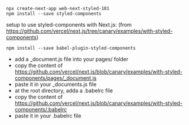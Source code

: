 ```
npx create-next-app web-next-styled-101
npm install --save styled-components
```

setup to use styled-components with Next.js:
(from https://github.com/vercel/next.js/tree/canary/examples/with-styled-components)

```
npm install --save babel-plugin-styled-components
```

- add a \_document.js file into your pages/ folder
- copy the content of https://github.com/vercel/next.js/blob/canary/examples/with-styled-components/pages/_document.js
- paste it in your \_documents.js file
- at the root directory, adda a .babelrc file
- copy the content of https://github.com/vercel/next.js/blob/canary/examples/with-styled-components/.babelrc
- paste it in your .babelrc file
